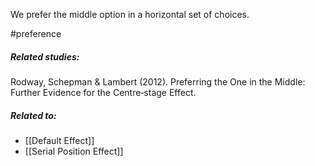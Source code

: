 We prefer the middle option in a horizontal set of choices.

#preference

##### Related studies: 

Rodway, Schepman & Lambert (2012). Preferring the One in the Middle: Further Evidence for the Centre‐stage Effect.

##### Related to:

- [[Default Effect]] 
- [[Serial Position Effect]] 